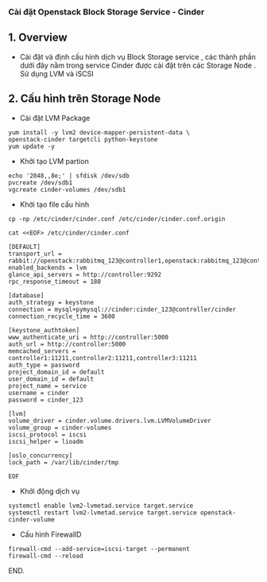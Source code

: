 

### Cài đặt Openstack Block Storage  Service - Cinder  

## 1. Overview

- Cài đặt và định cấu hình dịch vụ  Block Storage service , các thành phần dưới đây nằm trong service Cinder  được cài đặt trên các Storage Node . Sử dụng LVM và iSCSI



## 2. Cấu hình trên Storage Node


- Cài đặt LVM Package
```
yum install -y lvm2 device-mapper-persistent-data \
openstack-cinder targetcli python-keystone
yum update -y
```

- Khởi tạo LVM partion
```
echo '2048,,8e;' | sfdisk /dev/sdb
pvcreate /dev/sdb1
vgcreate cinder-volumes /dev/sdb1
```



- Khởi tạo file cấu hình
```
cp -np /etc/cinder/cinder.conf /etc/cinder/cinder.conf.origin

cat <<EOF> /etc/cinder/cinder.conf

[DEFAULT]
transport_url = rabbit://openstack:rabbitmq_123@controller1,openstack:rabbitmq_123@controller2,openstack:rabbitmq_123@controller3
enabled_backends = lvm
glance_api_servers = http://controller:9292
rpc_response_timeout = 180

[database]
auth_strategy = keystone
connection = mysql+pymysql://cinder:cinder_123@controller/cinder
connection_recycle_time = 3600

[keystone_authtoken]
www_authenticate_uri = http://controller:5000
auth_url = http://controller:5000
memcached_servers = controller1:11211,controller2:11211,controller3:11211
auth_type = password
project_domain_id = default
user_domain_id = default
project_name = service
username = cinder
password = cinder_123

[lvm]
volume_driver = cinder.volume.drivers.lvm.LVMVolumeDriver
volume_group = cinder-volumes
iscsi_protocol = iscsi
iscsi_helper = lioadm

[oslo_concurrency]
lock_path = /var/lib/cinder/tmp

EOF
```

- Khởi động dịch vụ
```
systemctl enable lvm2-lvmetad.service target.service
systemctl restart lvm2-lvmetad.service target.service openstack-cinder-volume
```

- Cấu hình FirewallD
```
firewall-cmd --add-service=iscsi-target --permanent 
firewall-cmd --reload
```


END.